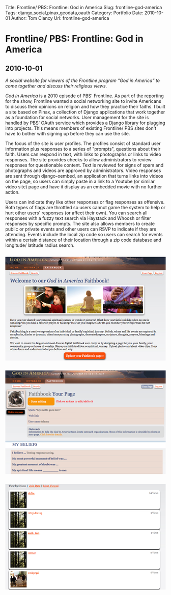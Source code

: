 Title: Frontline/ PBS: Frontline: God in America
Slug: frontline-god-america
Tags: django,social,pinax,geodata,oauth
Category: Portfolio
Date: 2010-10-01
Author: Tom Clancy
Url: frontline-god-america

# Frontline/ PBS: Frontline: God in America

## 2010-10-01

_A social website for viewers of the Frontline program "God in America" to come together and discuss their religious views._

<p><em>God in America</em> is a 2010 episode of PBS' Frontline. As part of the reporting for the show, Frontline wanted a social networking site to invite Americans to discuss their opinions on religion and how they practice their faiths. I built a site based on Pinax, a collection of Django applications that work together as a foundation for social networks. User management for the site is handled by PBS' OAuth service which provides a Django library for plugging into projects. This means members of existing Frontline/ PBS sites don't have to bother with signing up before they can use the site.</p>
<p>The focus of the site is user profiles. The profiles consist of standard user information plus responses to a series of "prompts", questions about their faith. Users can respond in text, with links to photographs or links to video responses. The site provides checks to allow administrators to review responses for questionable content. Text is reviewed for signs of spam and photographs and videos are approved by administrators. Video responses are sent through django-oembed, an application that turns links into videos on the page, so users can simply paste in a link to a Youtube (or similar video site) page and have it display as an embedded movie with no further action.</p>
<p>Users can indicate they like other responses or flag responses as offensive. Both types of flags are throttled so users cannot game the system to help or hurt other users' responses (or affect their own). You can search all responses with a fuzzy text search via Haystack and Whoosh or filter responses by specific prompts. The site also allows members to create public or private events and other users can RSVP to indicate if they are attending. Events include the local zip code so users can search for events within a certain distance of their location through a zip code database and longitude/ latitude radius search.</p><img src="images/portfolio/Faithbook_Home_1.png" alt="Homepage " style="margin: 1em 0" />
<img src="images/portfolio/Faithbook_Profile_1.png" alt="Your Profile Editing your information and responses" style="margin: 1em 0" />
<img src="images/portfolio/Faithbook_Browse_1.png" alt="Browse Browse user profiles by name, date, number of views or celebrities only" style="margin: 1em 0" />

